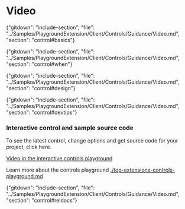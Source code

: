 ﻿# Video

{"gitdown": "include-section", "file": "../Samples/PlaygroundExtension/Client/Controls/Guidance/Video.md", "section": "control#basics"}

<!-- TODO get an IMAGE to embed here -->

<!-- TODO get an SAMPLE CODE to embed here -->

{"gitdown": "include-section", "file": "../Samples/PlaygroundExtension/Client/Controls/Guidance/Video.md", "section": "control#when"}

{"gitdown": "include-section", "file": "../Samples/PlaygroundExtension/Client/Controls/Guidance/Video.md", "section": "control#design"}

{"gitdown": "include-section", "file": "../Samples/PlaygroundExtension/Client/Controls/Guidance/Video.md", "section": "control#devtips"}

### Interactive control and sample source code
To see the latest control, change options and get source code for your project, click here.

<a href="https://ms.portal.azure.com/?Microsoft_Azure_Playground=true#blade/Microsoft_Azure_Playground/ControlsIndexBlade/Video_create_Playground" target="_blank">Video in the interactive controls playground</a>

Learn more about the controls playground [./top-extensions-controls-playground.md](./top-extensions-controls-playground.md)


{"gitdown": "include-section", "file": "../Samples/PlaygroundExtension/Client/Controls/Guidance/Video.md", "section": "control#reldocs"}
